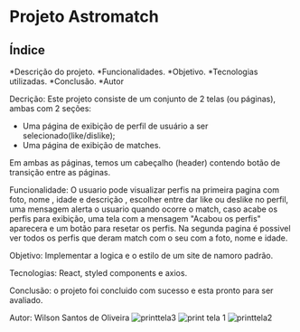 # Projeto Astromatch
## Índice 

*Descrição do projeto.
*Funcionalidades.
*Objetivo.
*Tecnologias utilizadas.
*Conclusão.
*Autor

Decrição:
Este projeto consiste de um conjunto de 2 telas (ou páginas), ambas com 2 seções: 

- Uma página de exibição de perfil de usuário a ser selecionado(like/dislike);
- Uma página de exibição de matches.

Em ambas as páginas, temos um cabeçalho (header) contendo botão de transição entre as páginas.

Funcionalidade:
O usuario pode visualizar perfis  na primeira pagina com foto, nome , idade e descrição , escolher entre dar like ou deslike no perfil, uma mensagem alerta o usuario quando ocorre o match, caso acabe os perfis para exibição, uma tela com a mensagem "Acabou os perfis" aparecera e um botão para resetar os perfis.
Na segunda pagina é possivel ver todos os perfis que deram match com o seu com a foto, nome e idade.

Objetivo:
Implementar a logica e o estilo de um site de namoro padrão.

Tecnologias:
React, styled components e axios.

Conclusão: o projeto foi concluido com sucesso e esta pronto para ser avaliado.

Autor: Wilson Santos de Oliveira
![printtela3](https://user-images.githubusercontent.com/104767275/178165457-d3a576c8-229a-4d70-827d-6f4eda9c2233.png)
![print tela 1](https://user-images.githubusercontent.com/104767275/178165460-c5aa3766-660d-4ce1-9992-5befdbf2cd43.png)
![printtela2](https://user-images.githubusercontent.com/104767275/178165461-1c25a2e2-9993-4f93-84f8-11eef66291ef.png)



